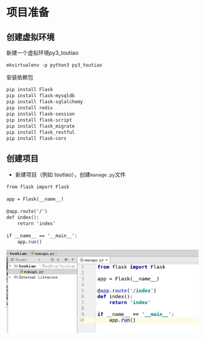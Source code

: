 # 项目准备

## 创建虚拟环境

新建一个虚拟环境py3\_toutiao

```
mkvirtualenv -p python3 py3_toutiao
```

安装依赖包

```
pip install Flask
pip install flask-mysqldb
pip install flask-sqlalchemy
pip install redis
pip install flask-session
pip install flask-script
pip install flask_migrate
pip install flask_restful
pip install flask-cors
```

## 创建项目

* 新建项目（例如 toutiao），创建`manage.py`文件

```
from flask import Flask

app = Flask(__name__)

@app.route('/')
def index():
    return 'index'

if __name__ == '__main__':
    app.run()
```

![](/assets/创建项目.png)

